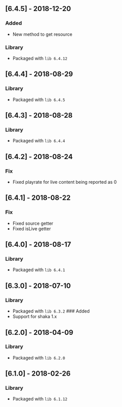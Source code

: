 ## [6.4.5] - 2018-12-20
### Added
- New method to get resource
### Library
- Packaged with `lib 6.4.12`

## [6.4.4] - 2018-08-29
### Library
- Packaged with `lib 6.4.5`

## [6.4.3] - 2018-08-28
### Library
- Packaged with `lib 6.4.4`

## [6.4.2] - 2018-08-24
### Fix
- Fixed playrate for live content being reported as 0

## [6.4.1] - 2018-08-22
### Fix
- Fixed source getter
- Fixed isLive getter

## [6.4.0] - 2018-08-17
### Library
- Packaged with `lib 6.4.1`

## [6.3.0] - 2018-07-10
### Library
- Packaged with `lib 6.3.2`
### Added
- Support for shaka 1.x

## [6.2.0] - 2018-04-09
### Library
- Packaged with `lib 6.2.0`

## [6.1.0] - 2018-02-26
### Library
- Packaged with `lib 6.1.12`
